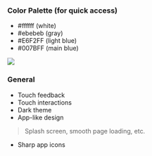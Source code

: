 ### Color Palette (for quick access)
- #ffffff (white)
- #ebebeb (gray)
- #E6F2FF (light blue)
- #007BFF (main blue)

<img src="https://raw.githubusercontent.com/Toba-O/myimages/main/Screenshot%202021-03-15%20at%207.48.58%20PM.png?token=ARCMDQVZ3WEW7VTUSB3GZVLALEXMM" />

 ### General
- Touch feedback
- Touch interactions
- Dark theme
- App-like design
> Splash screen, smooth page loading, etc.
- Sharp app icons
